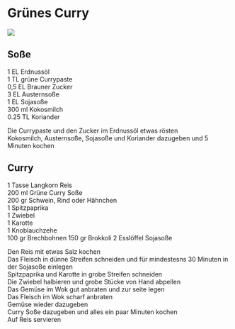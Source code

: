 # Grünes Curry

![](https://radiatortwo.github.io/rezepte/pics/gruenes_curry.jpg)

## Soße

1 EL	Erdnussöl\
1 TL	grüne Currypaste\
0,5 EL	Brauner Zucker\
3 EL Austernsoße\
1 EL Sojasoße\
300 ml	Kokosmilch\
0.25 TL Koriander

Die Currypaste und den Zucker im Erdnussöl etwas rösten\
Kokosmilch, Austernsoße, Sojasoße und Koriander dazugeben und 5 Minuten kochen

## Curry

1 Tasse Langkorn Reis\
200 ml Grüne Curry Soße\
200 gr Schwein, Rind oder Hähnchen\
1 Spitzpaprika\
1 Zwiebel\
1 Karotte\
1 Knoblauchzehe\
100 gr Brechbohnen
150 gr Brokkoli
2 Esslöffel Sojasoße

Den Reis mit etwas Salz kochen\
Das Fleisch in dünne Streifen schneiden und für mindestesns 30 Minuten in der Sojasoße einlegen\
Spitzpaprika und Karotte in grobe Streifen schneiden\
Die Zwiebel halbieren und grobe Stücke von Hand abpellen\
Das Gemüse im Wok gut anbraten und zur seite legen\
Das Fleisch im Wok scharf anbraten\
Gemüse wieder dazugeben\
Curry Soße dazugeben und alles ein paar Minuten kochen\
Auf Reis servieren
